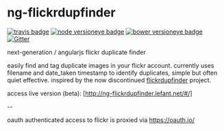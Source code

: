 
# ng-flickrdupfinder

[![travis badge][travis-badge]][travis-url]
[![node versioneye badge][node-badge]][node-url]
[![bower versioneye badge][bower-badge]][bower-url]
[![Gitter][gitter-badge]][gitter-url]

next-generation / angularjs flickr duplicate finder

easily find and tag duplicate images in your flickr account. currently
uses filename and date_taken timestamp to identify duplicates, simple
but often quiet effective. inspired by the now discontinued
[flickrdupfinder] project.

access live version (beta): [http://ng-flickrdupfinder.lefant.net/#/]

--

oauth authenticated access to flickr is proxied via https://oauth.io/


[travis-badge]: https://travis-ci.org/lefant/ng-flickrdupfinder.svg
[travis-url]: https://travis-ci.org/lefant/ng-flickrdupfinder
[node-badge]: https://www.versioneye.com/user/projects/54f1a2294f3108959a00059c/badge.svg?style=flat
[node-url]: https://www.versioneye.com/user/projects/54f1a2294f3108959a00059c#dialog_dependency_badge
[bower-badge]: https://www.versioneye.com/user/projects/54f1a2f44f31083e1b000563/badge.svg?style=flat
[bower-url]: https://www.versioneye.com/user/projects/54f1a2f44f31083e1b000563#dialog_dependency_badge
[gitter-badge]: https://badges.gitter.im/Join%20Chat.svg
[gitter-url]: https://gitter.im/lefant/ng-flickrdupfinder
[flickrdupfinder]: https://github.com/christophemaillot/flickrdupfinder
[http://ng-flickrdupfinder.lefant.net/#/]: http://ly.lefant.net/1qWf28C
